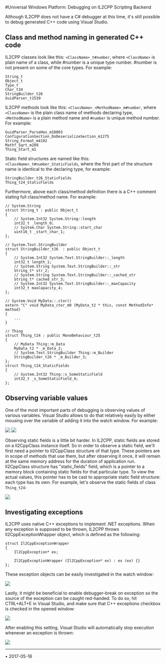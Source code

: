 #Universal Windows Platform: Debugging on IL2CPP Scripting Backend

Although IL2CPP does not have a C# debugger at this time, it's still possible to debug generated C++ code using Visual Studio. 

## Class and method naming in generated C++ code

IL2CPP classes look like this: ```<ClassName>_t#number```, where ```<ClassName>``` is plain name of a class, while #number is a unique type number. #number is not present on some of the core types. For example:

    String_t
    Object_t
    Type_t
    Char_t34
    StringBuilder_t26
    GuidParser_t1539
    
IL2CPP methods look like this: ```<ClassName>_<MethodName>_m#number```, where ```<ClassName>``` is the plain class name of methods declaring type, ```<MethodName>``` is a plain method name and ```#number``` is unique method number. For example:

    GuidParser_ParseHex_m10003
    ConfigurationSection_DoDeserializeSection_m1275
    String_Format_m4102
    Mathf_Sqrt_m289
    Thing_Start_m1

Static field structures are named like this: ```<ClassName>_t#number_StaticFields```, where the first part of the structure name is identical to the declaring type, for example:

    StringBuilder_t26_StaticFields
    Thing_t24_StaticFields
    
Furthermore, above each class/method definition there is a C++ comment stating full class/method name. For example:

    // System.String
    struct String_t : public Object_t
    {
    	// System.Int32 System.String::length
    	int32_t _length_0;
    	// System.Char System.String::start_char
    	uint16_t _start_char_1;
    };
    
    // System.Text.StringBuilder
    struct StringBuilder_t26  : public Object_t
    {
    	// System.Int32 System.Text.StringBuilder::_length
    	int32_t length_1;
    	// System.String System.Text.StringBuilder::_str
    	String_t* str_2;
    	// System.String System.Text.StringBuilder::_cached_str
    	String_t* cached_str_3;
    	// System.Int32 System.Text.StringBuilder::_maxCapacity
    	int32_t maxCapacity_4;
    };
    
    // System.Void MyData::.ctor()
    extern "C" void MyData_ctor_m0 (MyData_t2 * this, const MethodInfo* method)
    {
        ...
    }

    // Thing
    struct Thing_t24 : public MonoBehaviour_t25
    {
    	// MyData Thing::m_Data
    	MyData_t2 * _m_Data_2;
    	// System.Text.StringBuilder Thing::m_Builder
    	StringBuilder_t26 * _m_Builder_3;
    };
    struct Thing_t24_StaticFields
    {
    	// System.Int32 Thing::s_SomeStaticField
    	int32_t _s_SomeStaticField_4;
    };

## Observing variable values

One of the most important parts of debugging is observing values of various variables. Visual Studio allows to do that relatively easily by either mousing over the variable of adding it into the watch window. For example:

![](../uploads/Main/IL2CPP_Debugging_1.png)
![](../uploads/Main/IL2CPP_Debugging_2.png)

Observing static fields is a little bit harder. In IL2CPP, static fields are stored on a Il2CppClass instance itself. So in order to observe a static field, we'll first need a pointer to Il2CppClass structure of that type. These pointers are in scope of methods that use them, but after observing it once, it will remain at the same memory address for the duration of application run. Il2CppClass structure has "static_fields" field, which is a pointer to a memory block containing static fields for that particular type. To view the actual values, this pointer has to be cast to appropriate static field structure: each type has its own. For example, let's observe the static fields of class ```Thing_t24```:

![](../uploads/Main/IL2CPP_Debugging_3.png)

## Investigating exceptions

IL2CPP uses native C++ exceptions to implement .NET exceptions. When any exception is supposed to be thrown, IL2CPP throws Il2CppExceptionWrapper object, which is defined as the following:

    struct Il2CppExceptionWrapper
    {
    	Il2CppException* ex;
    
    	Il2CppExceptionWrapper (Il2CppException* ex) : ex (ex) {}
    };

These exception objects can be easily investigated in the watch window:

![](../uploads/Main/IL2CPP_Debugging_4.png)

Lastly, it might be beneficial to enable debugger-break on exception so the source of the exception can be caught red-handed. To do so, hit CTRL+ALT+E in Visual Studio, and make sure that C++ exceptions checkbox is checked in the opened window:

![](../uploads/Main/IL2CPP_Debugging_5.png)

After enabling this setting, Visual Studio will automatically stop execution whenever an exception is thrown:

![](../uploads/Main/IL2CPP_Debugging_6.png)

---
<span class="page-edit">• 2017-05-16  <!-- include IncludeTextAmendPageNoEdit --></span><br/>
